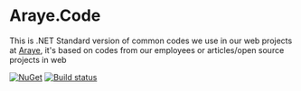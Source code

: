# Araye.Code

This is .NET Standard version of common codes we use in our web projects at [Araye](http://araye.net), it's based on codes from our employees or articles/open source projects in web


[![NuGet](https://img.shields.io/nuget/v/Araye.Code.svg)](https://www.nuget.org/packages/Araye.Code/)
[![Build status](https://ci.appveyor.com/api/projects/status/1v1umc6ura071io4?svg=true)](https://ci.appveyor.com/project/Hameds/araye-code)
